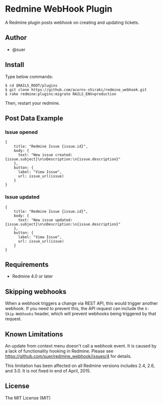 Redmine WebHook Plugin
======================

A Redmine plugin posts webhook on creating and updating tickets.

Author
------------------------------
* @suer

Install
------------------------------
Type below commands:

    $ cd $RAILS_ROOT/plugins
    $ git clone https://github.com/acorns-shiraki/redmine_webhook.git
    $ rake redmine:plugins:migrate RAILS_ENV=production

Then, restart your redmine.

Post Data Example
------------------------------

### Issue opened

    {
        title: "Redmine Issue {issue.id}",
        body: {
          text: "New issue created: {issue.subject}\n\nDescription:\n{issue.description}"
        },
        button: {
          label: "View Issue",
          url: issue_url(issue)
        }
    }

### Issue updated

    {
        title: "Redmine Issue {issue.id}",
        body: {
          text: "New issue updated: {issue.subject}\n\nDescription:\n{issue.description}"
        },
        button: {
          label: "View Issue",
          url: issue_url(issue)
        }
    }

Requirements
------------------------------
* Redmine 4.0 or later


Skipping webhooks
------------------------------
When a webhook triggers a change via REST API, this would trigger another webhook.
If you need to prevent this, the API request can include the `X-Skip-Webhooks` header, which will prevent webhooks being triggered by that request.


Known Limitations
------------------------------

An update from context menu doesn't call a webhook event.
It is caused by a lack of functionality hooking in Redmine.
Please see https://github.com/suer/redmine_webhook/issues/4 for details.

This limitation has been affected on all Redmine versions includes 2.4, 2.6,
and 3.0. It is not fixed in end of April, 2015.


License
------------------------------
The MIT License (MIT)
